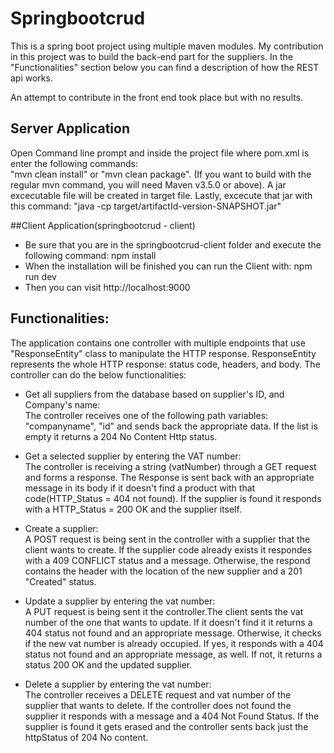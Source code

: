 # Springbootcrud
 	
This is a spring boot project using multiple maven modules.
My contribution in this project was to build the back-end part for the suppliers. In the "Functionalities" section below you can find a description of how the REST api works.

An attempt to contribute in the front end took place but with no results.


## Server Application</br>
Open Command line prompt and inside the project file where pom.xml is enter the following commands:</br>
"mvn clean install" or "mvn clean package".
(If you want to build with the regular mvn command, you will need Maven v3.5.0 or above).
A jar excecutable file will be created in target file.
Lastly, excecute that jar with this command: "java -cp target/artifactId-version-SNAPSHOT.jar"


##Client Application(springbootcrud - client)</br>
- Be sure that you are in the springbootcrud-client folder and execute the following
command: npm install
- When the installation will be finished you can run the Client with: npm run dev
- Then you can visit http://localhost:9000


## Functionalities: </br>
The application contains one controller with multiple endpoints that use "ResponseEntity" class to manipulate the HTTP response.
ResponseEntity represents the whole HTTP response: status code, headers, and body.
The controller can do the below functionalities: </br>

- Get all suppliers from the database based on supplier's ID, and Company's name: </br>
	The controller receives one of the following path variables: "companyname", "id" and sends back the appropriate data.
	If the list is empty it returns a 204 No Content Http status. </br>
 
- Get a selected supplier by entering the VAT number: </br>
	The controller is receiving a string (vatNumber) through a GET request and forms a response.
	The Response is sent back with an appropriate message in its body if it doesn't find a product with that code(HTTP_Status = 404 not found).
	If the supplier is found it responds with a HTTP_Status = 200 OK and the supplier itself. </br>
	
- Create a supplier: </br>
	A POST request is being sent in the controller with a supplier that the client wants to create.
	If the supplier code already exists it respondes with a 409 CONFLICT status and a message.
	Otherwise, the respond contains the header with the location of the new supplier and a 201 "Created" status. </br>
	
- Update a supplier by entering the vat number: </br>
	A PUT request is being sent it the controller.The client sents the vat number of the one that wants to update.
 	If it doesn't find it it returns a 404 status not found and an appropriate message.
	Otherwise, it checks if the new vat number is already occupied. If yes, it responds with a 404 status not found and an appropriate message, as well.
	If not, it returns a status 200 OK and the updated supplier. </br>
	
- Delete a supplier by entering the vat number: </br>
	The controller receives a DELETE request and vat number of the supplier that wants to delete.
	If the controller does not found the supplier it responds with a message and a 404 Not Found Status.
	If the supplier is found it gets erased and the controller sents back just the httpStatus of 204 No content.


